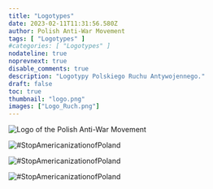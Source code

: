 ```yaml
---
title: "Logotypes"
date: 2023-02-11T11:31:56.580Z
author: Polish Anti-War Movement
tags: [ "Logotypes" ]
#categories: [ "Logotypes" ]
nodateline: true
noprevnext: true
disable_comments: true
description: "Logotypy Polskiego Ruchu Antywojennego."
draft: false
toc: true
thumbnail: "logo.png"
images: ["Logo_Ruch.png"]
---
```


![Logo of the Polish Anti-War Movement](/PRA.jpeg)

![#StopAmericanizationofPoland](/SAP-1.jpeg)

![#StopAmericanizationofPoland](/SAP2.jpeg)

![#StopAmericanizationofPoland](/SAP3.jpeg)
